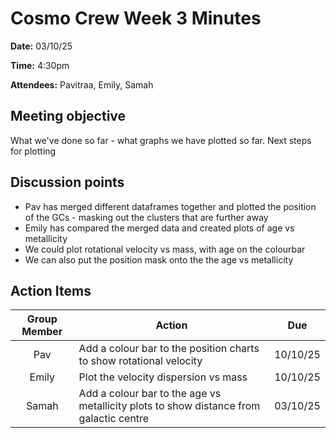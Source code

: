 # Cosmo Crew Week 3 Minutes

**Date:** 03/10/25

**Time:** 4:30pm

**Attendees:** Pavitraa, Emily, Samah

## Meeting objective

What we've done so far - what graphs we have plotted so far.
Next steps for plotting

## Discussion points

- Pav has merged different dataframes together and plotted the position of the GCs - masking out the clusters that are further away
- Emily has compared the merged data and created plots of age vs metallicity
- We could plot rotational velocity vs mass, with age on the colourbar 
- We can also put the position mask onto the the age vs metallicity

## Action Items
| Group Member | Action | Due |
|:---:|---|---|
| Pav | Add a colour bar to the position charts to show rotational velocity | 10/10/25 |
| Emily | Plot the velocity dispersion vs mass | 10/10/25 |
| Samah | Add a colour bar to the age vs metallicity plots to show distance from galactic centre | 03/10/25 |


